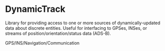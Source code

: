 DynamicTrack
============

Library for providing access to one or more sources of dynamically-updated data about discrete entities. Useful for interfacing to GPSes, INSes, or streams of position/orientation/status data (ADS-B).

GPS/INS/Navigation/Communication
